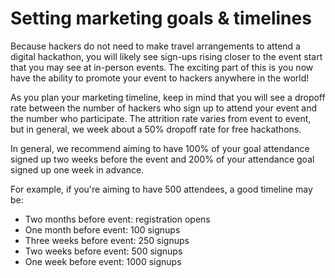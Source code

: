 # Setting marketing goals & timelines

Because hackers do not need to make travel arrangements to attend a digital hackathon, you will likely see sign-ups rising closer to the event start that you may see at in-person events. The exciting part of this is you now have the ability to promote your event to hackers anywhere in the world! 

As you plan your marketing timeline, keep in mind that you will see a dropoff rate between the number of hackers who sign up to attend your event and the number who participate. The attrition rate varies from event to event, but in general, we week about a 50% dropoff rate for free hackathons. 

In general, we recommend aiming to have 100% of your goal attendance signed up two weeks before the event and 200% of your attendance goal signed up one week in advance. 

For example, if you're aiming to have 500 attendees, a good timeline may be: 

* Two months before event: registration opens 
* One month before event: 100 signups 
* Three weeks before event: 250 signups 
* Two weeks before event: 500 signups 
* One week before event: 1000 signups 



